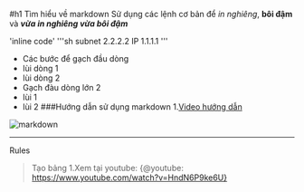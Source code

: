 #h1 Tìm hiểu về markdown
Sử dụng các lệnh cơ bản để *in nghiêng*, **bôi đậm** và ***vừa in nghiêng vừa bôi đậm***

'inline code' 
'''sh
subnet 2.2.2.2
IP 1.1.1.1
'''
- Các bước để gạch đầu dòng 
 - lùi dòng 1
 - lùi dòng 2
- Gạch đàu dòng lớn 2 
 - lùi 1
 - lùi 2
###Hướng dẫn sử dụng markdown
1.[Video hướng dẫn](https://viblo.asia/helps/cach-su-dung-markdown-bxjvZYnwkJZ)

![markdown](https://img.vn/uploads/version/img24-png-20190726133727cbvncjKzsQ.png)

***
Rules

> Tạo bảng
1.Xem tại youtube: 
{@youtube: https://www.youtube.com/watch?v=HndN6P9ke6U}
